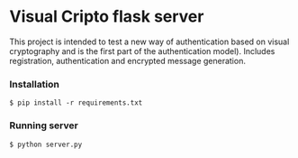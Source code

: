 # Visual Cripto flask server
This project is intended to test a new way of authentication based
on visual cryptography and is the first part of the authentication model). 
Includes registration, authentication and encrypted message generation.
### Installation
```
$ pip install -r requirements.txt
```

### Running server
```
$ python server.py
```


